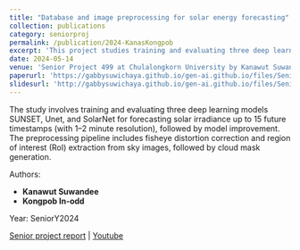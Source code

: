 ```yaml
---
title: "Database and image preprocessing for solar energy forecasting"
collection: publications
category: seniorproj
permalink: /publication/2024-KanasKongpob
excerpt: 'This project studies training and evaluating three deep learning models SUNSET, Unet, and SolarNet for forecasting solar irradiance on SIRTA, SKIPPD, and CUEE datasets.'
date: 2024-05-14
venue: 'Senior Project 499 at Chulalongkorn University by Kanawut Suwandee and Kongpob In-odd' 
paperurl: 'https://gabbysuwichaya.github.io/gen-ai.github.io/files/SeniorProjects/2024KanawutKongpob/499.pdf' 
slidesurl: 'http://gabbysuwichaya.github.io/gen-ai.github.io/files/SeniorProjects/2024KanawutKongpob/Slide.pdf'
---
```


The study involves training and evaluating three deep learning models SUNSET, Unet, and SolarNet for forecasting solar irradiance up to 15 future timestamps (with 1–2 minute resolution), followed by model improvement. The preprocessing pipeline includes fisheye distortion correction and region of interest (RoI) extraction from sky images, followed by cloud mask generation.

Authors: 
- **Kanawut Suwandee**
- **Kongpob In-odd**

Year: SeniorY2024

[Senior project report](https://gabbysuwichaya.github.io/gen-ai.github.io/files/SeniorProjects/2024KanawutKongpob/499.pdf)  |  [Youtube](https://www.youtube.com/watch?v=LUjvYY8J1-w&t=1199s)
  



